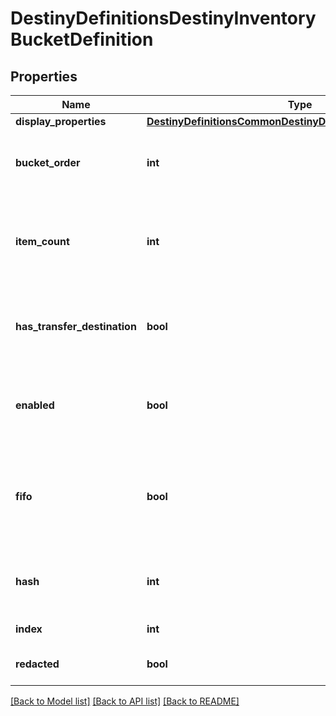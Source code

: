 # DestinyDefinitionsDestinyInventoryBucketDefinition

## Properties
Name | Type | Description | Notes
------------ | ------------- | ------------- | -------------
**display_properties** | [**DestinyDefinitionsCommonDestinyDisplayPropertiesDefinition**](DestinyDefinitionsCommonDestinyDisplayPropertiesDefinition.md) |  | [optional] 
**bucket_order** | **int** | Use this property to provide a quick-and-dirty recommended ordering for buckets in the UI.Most UIs will likely want to forsake this for something more custom and manual. | [optional] 
**item_count** | **int** | The maximum # of item \&quot;slots\&quot; in a bucket.  A slot is a given combination of item + quantity.  For instance, a Weapon will always take up a single slot, and always have a quantity of 1.But a material could take up only a single slot with hundreds of quantity. | [optional] 
**has_transfer_destination** | **bool** | If TRUE, there is at least one Vendor that can transfer items to/from this bucket.  See the DestinyVendorDefinition&#39;sacceptedItems property for more information on how transferring works. | [optional] 
**enabled** | **bool** | If True, this bucket is enabled.  Disabled buckets may include buckets that were included for test purposes, orthat were going to be used but then were abandoned but never removed from content *cough*. | [optional] 
**fifo** | **bool** | if a FIFO bucket fills up, it will delete the oldest item from said bucket when a new item tries to be addedto it.  If this is FALSE, the bucket will not allow new items to be placed in it until room is made by the usermanually deleting items from it.  You can see an example of this with the Postmaster&#39;s bucket. | [optional] 
**hash** | **int** | The unique identifier for this entity.  Guaranteed to be unique for the type of entity, but not globally.  When entities refer to each other in Destiny content, it is this hash that they are referring to. | [optional] 
**index** | **int** | The index of the entity as it was found in the investment tables. | [optional] 
**redacted** | **bool** | If this is true, then there is an entity with this identifier/type combination, but BNet isnot yet allowed to show it.  Sorry! | [optional] 

[[Back to Model list]](../README.md#documentation-for-models) [[Back to API list]](../README.md#documentation-for-api-endpoints) [[Back to README]](../README.md)


